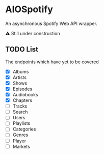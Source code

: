# AIOSpotify

An asynchronous Spotify Web API wrapper.

⚠️ Still under construction

## TODO List

The endpoints which have yet to be covered

* [x] Albums
* [x] Artists
* [x] Shows
* [x] Episodes
* [x] Audiobooks
* [x] Chapters
* [ ] Tracks
* [ ] Search
* [ ] Users
* [ ] Playlists
* [ ] Categories
* [ ] Genres
* [ ] Player
* [ ] Markets